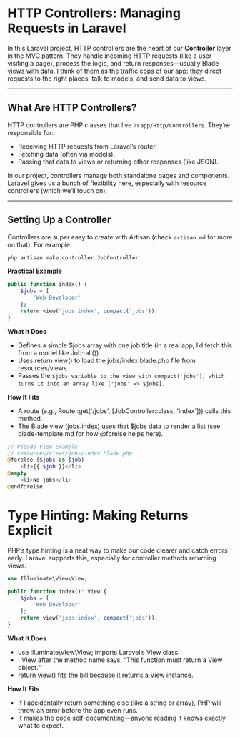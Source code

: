 # HTTP Controllers: Managing Requests in Laravel

In this Laravel project, HTTP controllers are the heart of our **Controller** layer in the MVC pattern. They handle incoming HTTP requests (like a user visiting a page), process the logic, and return responses—usually Blade views with data. I think of them as the traffic cops of our app: they direct requests to the right places, talk to models, and send data to views.

---

## What Are HTTP Controllers?

HTTP controllers are PHP classes that live in `app/Http/Controllers`. They’re responsible for:

-   Receiving HTTP requests from Laravel’s router.
-   Fetching data (often via models).
-   Passing that data to views or returning other responses (like JSON).

In our project, controllers manage both standalone pages and components. Laravel gives us a bunch of flexibility here, especially with resource controllers (which we’ll touch on).

---

## Setting Up a Controller

Controllers are super easy to create with Artisan (check `artisan.md` for more on that). For example:

```bash
php artisan make:controller JobController
```

**Practical Example**

```php
public function index() {
    $jobs = [
        'Web Developer'
    ];
    return view('jobs.index', compact('jobs'));
}
```

**What It Does**

-   Defines a simple $jobs array with one job title (in a real app, I’d fetch this from a model like Job::all()).
-   Uses return view() to load the jobs/index.blade.php file from resources/views.
-   Passes the `$jobs variable to the view with compact('jobs'), which turns it into an array like ['jobs' => $jobs]`.

**How It Fits**

-   A route (e.g., Route::get('/jobs', [JobController::class, 'index'])) calls this method.
-   The Blade view (jobs.index) uses that $jobs data to render a list (see blade-template.md for how @forelse helps here).

```php
// Pseudo View Example
// resources/views/jobs/index.blade.php
@forelse ($jobs as $job)
    <li>{{ $job }}</li>
@empty
    <li>No jobs</li>
@endforelse
```

# Type Hinting: Making Returns Explicit

PHP’s type hinting is a neat way to make our code clearer and catch errors early. Laravel supports this, especially for controller methods returning views.

```php
use Illuminate\View\View;

public function index(): View {
    $jobs = [
        'Web Developer'
    ];
    return view('jobs.index', compact('jobs'));
}
```

**What It Does**

-   use Illuminate\View\View; imports Laravel’s View class.
-   : View after the method name says, “This function must return a View object.”
-   return view() fits the bill because it returns a View instance.

**How It Fits**

-   If I accidentally return something else (like a string or array), PHP will throw an error before the app even runs.
-   It makes the code self-documenting—anyone reading it knows exactly what to expect.

